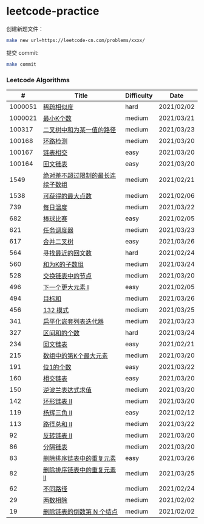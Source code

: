 # leetcode-practice

创建新题文件：
```sh
make new url=https://leetcode-cn.com/problems/xxxx/
```

提交 commit:
```sh
make commit
```

### Leetcode Algorithms

| # | Title | Difficulty | Date |
|---| ----- | ---------- | ---- |
|1000051|[稀疏相似度](./algorithms/1000051-sparse-similarity-lcci.md)|hard|2021/02/02|
|1000021|[最小K个数](./algorithms/1000021-smallest-k-lcci.md)|medium|2021/03/21|
|100317|[二叉树中和为某一值的路径](./algorithms/100317-er-cha-shu-zhong-he-wei-mou-yi-zhi-de-lu-jing-lcof.md)|medium|2021/03/23|
|100168|[环路检测](./algorithms/100168-linked-list-cycle-lcci.md)|medium|2021/03/20|
|100167|[链表相交](./algorithms/100167-intersection-of-two-linked-lists-lcci.md)|easy|2021/03/20|
|100164|[回文链表](./algorithms/100164-palindrome-linked-list-lcci.md)|easy|2021/03/20|
|1549|[绝对差不超过限制的最长连续子数组](./algorithms/1549-longest-continuous-subarray-with-absolute-diff-less-than-or-equal-to-limit.md)|medium|2021/02/21|
|1538|[可获得的最大点数](./algorithms/1538-maximum-points-you-can-obtain-from-cards.md)|medium|2021/02/06|
|739|[每日温度](./algorithms/739-daily-temperatures.md)|medium|2021/03/22|
|682|[棒球比赛](./algorithms/682-baseball-game.md)|easy|2021/02/05|
|621|[任务调度器](./algorithms/621-task-scheduler.md)|medium|2021/03/23|
|617|[合并二叉树](./algorithms/617-merge-two-binary-trees.md)|easy|2021/03/26|
|564|[寻找最近的回文数](./algorithms/564-find-the-closest-palindrome.md)|hard|2021/02/24|
|560|[和为K的子数组](./algorithms/560-subarray-sum-equals-k.md)|medium|2021/03/24|
|528|[交换链表中的节点](./algorithms/528-swapping-nodes-in-a-linked-list.md)|medium|2021/03/20|
|496|[下一个更大元素 I](./algorithms/496-next-greater-element-i.md)|easy|2021/02/05|
|494|[目标和](./algorithms/494-target-sum.md)|medium|2021/03/26|
|456|[132 模式](./algorithms/456-132-pattern.md)|medium|2021/03/25|
|341|[扁平化嵌套列表迭代器](./algorithms/341-flatten-nested-list-iterator.md)|medium|2021/03/23|
|327|[区间和的个数](./algorithms/327-count-of-range-sum.md)|hard|2021/03/24|
|234|[回文链表](./algorithms/234-palindrome-linked-list.md)|easy|2021/02/21|
|215|[数组中的第K个最大元素](./algorithms/215-kth-largest-element-in-an-array.md)|medium|2021/03/20|
|191|[位1的个数](./algorithms/191-number-of-1-bits.md)|easy|2021/03/22|
|160|[相交链表](./algorithms/160-intersection-of-two-linked-lists.md)|easy|2021/03/20|
|150|[逆波兰表达式求值](./algorithms/150-evaluate-reverse-polish-notation.md)|medium|2021/03/20|
|142|[环形链表 II](./algorithms/142-linked-list-cycle-ii.md)|medium|2021/03/20|
|119|[杨辉三角 II](./algorithms/119-pascals-triangle-ii.md)|easy|2021/02/12|
|113|[路径总和 II](./algorithms/113-path-sum-ii.md)|medium|2021/03/22|
|92|[反转链表 II](./algorithms/92-reverse-linked-list-ii.md)|medium|2021/03/20|
|86|[分隔链表](./algorithms/86-partition-list.md)|medium|2021/03/20|
|83|[删除排序链表中的重复元素](./algorithms/83-remove-duplicates-from-sorted-list.md)|easy|2021/03/26|
|82|[删除排序链表中的重复元素 II](./algorithms/82-remove-duplicates-from-sorted-list-ii.md)|medium|2021/03/25|
|62|[不同路径](./algorithms/62-unique-paths.md)|medium|2021/02/24|
|29|[两数相除](./algorithms/29-divide-two-integers.md)|medium|2021/02/02|
|19|[删除链表的倒数第 N 个结点](./algorithms/19-remove-nth-node-from-end-of-list.md)|medium|2021/02/02|
